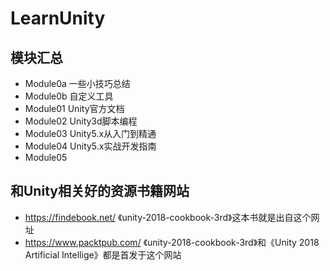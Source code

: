 # LearnUnity

## 模块汇总

- Module0a 一些小技巧总结
- Module0b 自定义工具
- Module01 Unity官方文档 
- Module02 Unity3d脚本编程
- Module03 Unity5.x从入门到精通
- Module04 Unity5.x实战开发指南
- Module05

## 和Unity相关好的资源书籍网站
 - https://findebook.net/ 《unity-2018-cookbook-3rd》这本书就是出自这个网址
 - https://www.packtpub.com/ 《unity-2018-cookbook-3rd》和《Unity 2018 Artificial Intellige》都是首发于这个网站